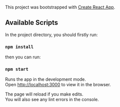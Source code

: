 This project was bootstrapped with [Create React App](https://github.com/facebook/create-react-app).

## Available Scripts

In the project directory, you should firstly run:

### `npm install` 

then you can run: 

### `npm start`

Runs the app in the development mode.<br>
Open [http://localhost:3000](http://localhost:3000) to view it in the browser.

The page will reload if you make edits.<br>
You will also see any lint errors in the console.

